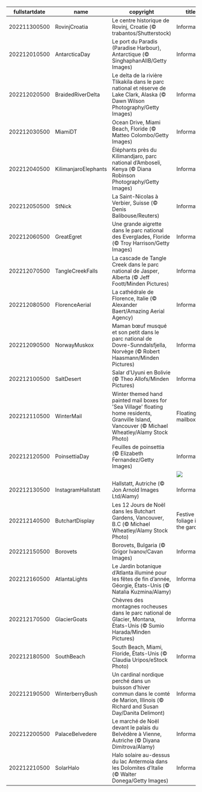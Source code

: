 |fullstartdate|name|copyright|title|image|
|--|--|--|--|--|
202211300500|RovinjCroatia|Le centre historique de Rovinj, Croatie (© trabantos/Shutterstock)|Information|![](/fr-CA/2022/12/202211300500RovinjCroatia.jpg)|
202212010500|AntarcticaDay|Le port du Paradis (Paradise Harbour), Antarctique (© SinghaphanAllB/Getty Images)|Information|![](/fr-CA/2022/12/202212010500AntarcticaDay.jpg)|
202212020500|BraidedRiverDelta|Le delta de la rivière Tlikakila dans le parc national et réserve de Lake Clark, Alaska (© Dawn Wilson Photography/Getty Images)|Information|![](/fr-CA/2022/12/202212020500BraidedRiverDelta.jpg)|
202212030500|MiamiDT|Ocean Drive, Miami Beach, Floride (© Matteo Colombo/Getty Images)|Information|![](/fr-CA/2022/12/202212030500MiamiDT.jpg)|
202212040500|KilimanjaroElephants|Éléphants près du Kilimandjaro, parc national d’Amboseli, Kenya (© Diana Robinson Photography/Getty Images)|Information|![](/fr-CA/2022/12/202212040500KilimanjaroElephants.jpg)|
202212050500|StNick|La Saint-Nicolas à Verbier, Suisse (© Denis Balibouse/Reuters)|Information|![](/fr-CA/2022/12/202212050500StNick.jpg)|
202212060500|GreatEgret|Une grande aigrette dans le parc national des Everglades, Floride (© Troy Harrison/Getty Images)|Information|![](/fr-CA/2022/12/202212060500GreatEgret.jpg)|
202212070500|TangleCreekFalls|La cascade de Tangle Creek dans le parc national de Jasper, Alberta (© Jeff Foott/Minden Pictures)|Information|![](/fr-CA/2022/12/202212070500TangleCreekFalls.jpg)|
202212080500|FlorenceAerial|La cathédrale de Florence, Italie (© Alexander Baert/Amazing Aerial Agency)|Information|![](/fr-CA/2022/12/202212080500FlorenceAerial.jpg)|
202212090500|NorwayMuskox|Maman bœuf musqué et son petit dans le parc national de Dovre-Sunndalsfjella, Norvège (© Robert Haasmann/Minden Pictures)|Information|![](/fr-CA/2022/12/202212090500NorwayMuskox.jpg)|
202212100500|SaltDesert|Salar d’Uyuni en Bolivie (© Theo Allofs/Minden Pictures)|Information|![](/fr-CA/2022/12/202212100500SaltDesert.jpg)|
202212110500|WinterMail|Winter themed hand painted mail boxes for 'Sea Village' floating home residents, Granville Island, Vancouver (© Michael Wheatley/Alamy Stock Photo)|Floating mailboxes|![](/fr-CA/2022/12/202212110500WinterMail.jpg)|
202212120500|PoinsettiaDay|Feuilles de poinsettia (© Elizabeth Fernandez/Getty Images)|Information|![](/fr-CA/2022/12/202212120500PoinsettiaDay.jpg)|
||||![](/fr-CA/2022/12/.jpg)|
202212130500|InstagramHallstatt|Hallstatt, Autriche (© Jon Arnold Images Ltd/Alamy)|Information|![](/fr-CA/2022/12/202212130500InstagramHallstatt.jpg)|
202212140500|ButchartDisplay|Les 12 Jours de Noël dans les Butchart Gardens, Vancouver, B.C (© Michael Wheatley/Alamy Stock Photo)|Festive foliage in the garden|![](/fr-CA/2022/12/202212140500ButchartDisplay.jpg)|
202212150500|Borovets|Borovets, Bulgaria (© Grigor Ivanov/Cavan Images)|Information|![](/fr-CA/2022/12/202212150500Borovets.jpg)|
202212160500|AtlantaLights|Le Jardin botanique d’Atlanta illuminé pour les fêtes de fin d’année, Géorgie, États-Unis (© Natalia Kuzmina/Alamy)|Information|![](/fr-CA/2022/12/202212160500AtlantaLights.jpg)|
202212170500|GlacierGoats|Chèvres des montagnes rocheuses dans le parc national de Glacier, Montana, États-Unis (© Sumio Harada/Minden Pictures)|Information|![](/fr-CA/2022/12/202212170500GlacierGoats.jpg)|
202212180500|SouthBeach|South Beach, Miami, Floride, États-Unis (© Claudia Uripos/eStock Photo)|Information|![](/fr-CA/2022/12/202212180500SouthBeach.jpg)|
202212190500|WinterberryBush|Un cardinal nordique perché dans un buisson d’hiver commun dans le comté de Marion, Illinois (© Richard and Susan Day/Danita Delimont)|Information|![](/fr-CA/2022/12/202212190500WinterberryBush.jpg)|
202212200500|PalaceBelvedere|Le marché de Noël devant le palais du Belvédère à Vienne, Autriche (© Diyana Dimitrova/Alamy)|Information|![](/fr-CA/2022/12/202212200500PalaceBelvedere.jpg)|
202212210500|SolarHalo|Halo solaire au-dessus du lac Antermoia dans les Dolomites d’Italie (© Walter Donega/Getty Images)|Information|![](/fr-CA/2022/12/202212210500SolarHalo.jpg)|

